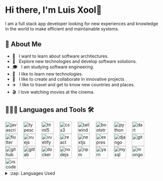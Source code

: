 # Hi there, I'm Luis Xool🐆

I am a full stack app developer looking for new experiences and knowledge in the world to make efficient and maintainable systems.

## 📖 About Me

- 🔭 &nbsp; I want to learn about software architectures.
- 🤔 &nbsp; Explore new technologies and develop software solutions.
- 🎓 &nbsp; I am studying software engineering.
- 💼 &nbsp; I like to learn new technologies.
- 🌱 &nbsp; I like to create and collaborate in innovative projects .
- ✈️ &nbsp; I like to travel and get to know new countries and places.
- 🎬&nbsp; I love watching movies at the cinema.

## 👨🏻‍💻 **Languages and Tools**  🛠 

<img align='left'  alt='javascript' style="padding-right:16px;"  height="40" src="https://cdn.jsdelivr.net/gh/devicons/devicon/icons/javascript/javascript-original.svg" />
<img align='left' alt='typescript' style="padding-right:16px;"  height="40"  src="https://cdn.jsdelivr.net/gh/devicons/devicon/icons/typescript/typescript-original.svg" />
<img align='left' alt='html5' style="padding-right:16px;"  height="40"  src="https://cdn.jsdelivr.net/gh/devicons/devicon/icons/html5/html5-original.svg" />
<img align='left' alt='css3' style="padding-right:16px;"  height="40"  src="https://cdn.jsdelivr.net/gh/devicons/devicon/icons/css3/css3-original.svg" />
<img align='left' alt='tailwindcss' style="padding-right:16px;"  height="40"  src="https://cdn.jsdelivr.net/gh/devicons/devicon/icons/tailwindcss/tailwindcss-plain.svg" />
<img align='left' alt='bootstrap' style="padding-right:16px;"  height="40"  src="https://cdn.jsdelivr.net/gh/devicons/devicon/icons/bootstrap/bootstrap-original.svg" />
<img align='left' alt='python' style="padding-right:16px;"  height="40"  src="https://cdn.jsdelivr.net/gh/devicons/devicon/icons/python/python-original.svg" />
<img align='left' alt='dart' style="padding-right:16px;"  height="40"  src="https://cdn.jsdelivr.net/gh/devicons/devicon/icons/dart/dart-original.svg" />
<img align='left' alt='flutter' style="padding-right:16px;"  height="40"  src="https://cdn.jsdelivr.net/gh/devicons/devicon/icons/flutter/flutter-original.svg" />
<img align='left' alt='vuejs' style="padding-right:16px;"  height="40"  src="https://cdn.jsdelivr.net/gh/devicons/devicon/icons/vuejs/vuejs-original.svg" />
<img align='left' alt='vuetify' style="padding-right:16px;"  height="40"  src="https://cdn.jsdelivr.net/gh/devicons/devicon/icons/vuetify/vuetify-original.svg" />
<img align='left' alt='react' style="padding-right:16px;"  height="40"  src="https://cdn.jsdelivr.net/gh/devicons/devicon/icons/react/react-original.svg" />
<img align='left' alt='nextjs' style="padding-right:16px;"  height="40"  src="https://cdn.jsdelivr.net/gh/devicons/devicon/icons/nextjs/nextjs-original.svg" />
<img align='left' alt='express' style="padding-right:16px;"  height="40"  src="https://cdn.jsdelivr.net/gh/devicons/devicon/icons/express/express-original.svg" />
<img align='left' alt='django' style="padding-right:16px;"  height="40"  src="https://cdn.jsdelivr.net/gh/devicons/devicon/icons/django/django-plain.svg" />
<img align='left' alt='git' style="padding-right:16px;"  height="40"  src="https://cdn.jsdelivr.net/gh/devicons/devicon/icons/git/git-original.svg" />
<img align='left' alt='github' style="padding-right:16px;"  height="40"  src="https://cdn.jsdelivr.net/gh/devicons/devicon/icons/github/github-original.svg" />
<img align='left' alt='gitlab' style="padding-right:16px;"  height="40"  src="https://cdn.jsdelivr.net/gh/devicons/devicon/icons/gitlab/gitlab-original.svg" />
<img align='left' alt='docker' style="padding-right:16px;"  height="40"  src="https://cdn.jsdelivr.net/gh/devicons/devicon/icons/docker/docker-original-wordmark.svg" />
<img align='left' alt='nodejs' style="padding-right:16px;"  height="40"  src="https://cdn.jsdelivr.net/gh/devicons/devicon/icons/nodejs/nodejs-original.svg" />
<img align='left' alt='npm' style="padding-right:16px;"  height="40"  src="https://cdn.jsdelivr.net/gh/devicons/devicon/icons/npm/npm-original-wordmark.svg" />
<img align='left' alt='yarn' style="padding-right:16px;"  height="40"  src="https://cdn.jsdelivr.net/gh/devicons/devicon/icons/yarn/yarn-original.svg" />
<img align='left' alt='mysql' style="padding-right:16px;"  height="40"  src="https://cdn.jsdelivr.net/gh/devicons/devicon/icons/mysql/mysql-original-wordmark.svg" />
<img align='left' alt='mongodb' style="padding-right:16px;"  height="40"  src="https://cdn.jsdelivr.net/gh/devicons/devicon/icons/mongodb/mongodb-original-wordmark.svg" />
<img alt='vscode' style="padding-right:16px;"  height="40"  src="https://cdn.jsdelivr.net/gh/devicons/devicon/icons/vscode/vscode-original.svg" />

<details>
  <summary>:zap: Languages Used</summary>
  <img src="https://github-readme-stats.vercel.app/api/top-langs/?username=LangelXoBl&layout=compact&bg_color=ffffff&text_color=333333">
</details>
